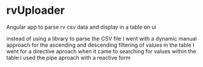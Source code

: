 # rvUploader
Angular app to parse rv csv data and display in a table on ui

instead of using a library to parse the CSV file I went with a dynamic manual approach
for the ascending and descending filtering of values in the table I went for a directive aproach
when it came to searching for values within the table I used the pipe aproach with a reactive form
